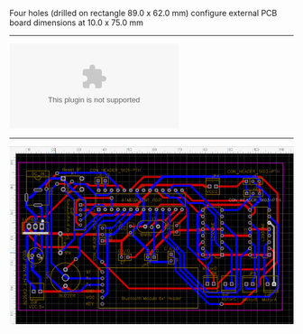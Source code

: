 
Four holes (drilled on rectangle 89.0 x 62.0 mm) configure external PCB board dimensions at 10.0 x 75.0 mm

____
![Download GERBER](https://github.com/ROBOTICronics/PCB/blob/main/L293D-Based%20Circuit%20for%20RC%20RoboCar/L293DbasedRC_ArduVehicle%20MyselfBIS_2_2022-03-27GERBER.zip?raw=true)
___
![L293D based RC ArduVehicle](2022-03-27_130658.png)
